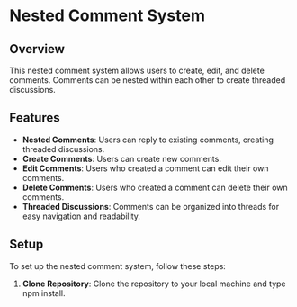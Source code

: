 # Nested Comment System

## Overview
This nested comment system allows users to create, edit, and delete comments. Comments can be nested within each other to create threaded discussions.

## Features
- **Nested Comments**: Users can reply to existing comments, creating threaded discussions.
- **Create Comments**: Users can create new comments.
- **Edit Comments**: Users who created a comment can edit their own comments.
- **Delete Comments**: Users who created a comment can delete their own comments.
- **Threaded Discussions**: Comments can be organized into threads for easy navigation and readability.

## Setup
To set up the nested comment system, follow these steps:

1. **Clone Repository**: Clone the repository to your local machine and type npm install.
